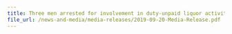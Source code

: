 ```yaml
---
title: Three men arrested for involvement in duty-unpaid liquor activities 
file_url: /news-and-media/media-releases/2019-09-20-Media-Release.pdf
---
```

